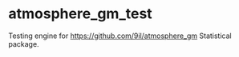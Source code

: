 atmosphere_gm_test
==================

Testing engine for https://github.com/9il/atmosphere_gm Statistical package.
